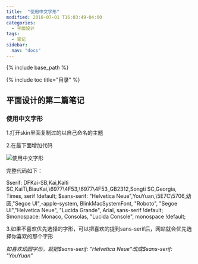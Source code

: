 ```yaml
---
title:  "使用中文字形"
modified: 2018-07-01 T16:03:49-04:00
categories: 
  - 平面设计
tags:
  - 笔记
sidebar:
  nav: "docs"
---
```


{% include base_path %}

{% include toc title="目录" %}

 	
## 平面设计的第二篇笔记
 	
### 使用中文字形

1.打开skin里面复制过的以自己命名的主题

2.在最下面增加代码

![使用中文字形](https://gitee.com/NFUNM030/minimal-mistakes/raw/0267730dc0993dd59e1e562876c18922046c28aa/images/%E4%BD%BF%E7%94%A8%E4%B8%AD%E6%96%87%E5%AD%97%E5%BD%A2.png)

 完整代码如下：	
 
 $serif: DFKai-SB,Kai,Kaiti SC,KaiTi,BiauKai,\\6977\4F53,\\6977\4F53_GB2312,Songti SC,Georgia, Times, serif !default;
$sans-serif: "Helvetica Neue",YouYuan,\\5E7C\5706,幼圆,"Segoe UI",-apple-system, BlinkMacSystemFont, "Roboto", "Segoe UI","Helvetica Neue", "Lucida Grande", Arial, sans-serif !default;
$monospace: Monaco, Consolas, "Lucida Console", monospace !default;	

3.如果不喜欢优先选择的字形，可以把喜欢的提到sans-serif后，网站就会优先选择你喜欢的那个字形

*如喜欢幼圆字形，就把$sans-serif: "Helvetica Neue"改成$sans-serif: "YouYuan"*